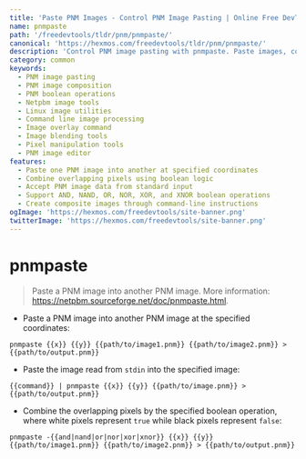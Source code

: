 ```yaml
---
title: 'Paste PNM Images - Control PNM Image Pasting | Online Free DevTools by Hexmos'
name: pnmpaste
path: '/freedevtools/tldr/pnm/pnmpaste/'
canonical: 'https://hexmos.com/freedevtools/tldr/pnm/pnmpaste/'
description: 'Control PNM image pasting with pnmpaste. Paste images, combine pixels with boolean operations, and create complex compositions. Free online tool, no registration required.'
category: common
keywords:
  - PNM image pasting
  - PNM image composition
  - PNM boolean operations
  - Netpbm image tools
  - Linux image utilities
  - Command line image processing
  - Image overlay command
  - Image blending tools
  - Pixel manipulation tools
  - PNM image editor
features:
  - Paste one PNM image into another at specified coordinates
  - Combine overlapping pixels using boolean logic
  - Accept PNM image data from standard input
  - Support AND, NAND, OR, NOR, XOR, and XNOR boolean operations
  - Create composite images through command-line instructions
ogImage: 'https://hexmos.com/freedevtools/site-banner.png'
twitterImage: 'https://hexmos.com/freedevtools/site-banner.png'
---
```


# pnmpaste

> Paste a PNM image into another PNM image.
> More information: <https://netpbm.sourceforge.net/doc/pnmpaste.html>.

- Paste a PNM image into another PNM image at the specified coordinates:

`pnmpaste {{x}} {{y}} {{path/to/image1.pnm}} {{path/to/image2.pnm}} > {{path/to/output.pnm}}`

- Paste the image read from `stdin` into the specified image:

`{{command}} | pnmpaste {{x}} {{y}} {{path/to/image.pnm}} > {{path/to/output.pnm}}`

- Combine the overlapping pixels by the specified boolean operation, where white pixels represent `true` while black pixels represent `false`:

`pnmpaste -{{and|nand|or|nor|xor|xnor}} {{x}} {{y}} {{path/to/image1.pnm}} {{path/to/image2.pnm}} > {{path/to/output.pnm}}`
